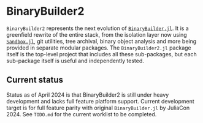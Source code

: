 # BinaryBuilder2

`BinaryBuilder2` represents the next evolution of [`BinaryBuilder.jl`](https://github.com/JuliaPackaging/BinaryBuilder.jl).
It is a greenfield rewrite of the entire stack, from the isolation layer now using [`Sandbox.jl`](https://github.com/staticfloat/Sandbox.jl), git utilities, tree archival, binary object analysis and more being provided in separate modular packages.
The `BinaryBuilder2.jl` package itself is the top-level project that includes all these sub-packages, but each sub-package itself is useful and independently tested.

## Current status

Status as of April 2024 is that BinaryBuilder2 is still under heavy development and lacks full feature platform support.
Current development target is for full feature parity with original `BinaryBuilder.jl` by JuliaCon 2024.
See `TODO.md` for the current worklist to be completed.
